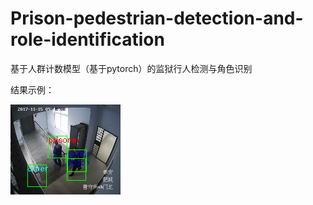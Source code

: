 # Prison-pedestrian-detection-and-role-identification
基于人群计数模型（基于pytorch）的监狱行人检测与角色识别

结果示例：

![github](https://github.com/MrJoeyM/Prison-pedestrian-detection-and-role-identification/blob/master/1212.png "github")  
